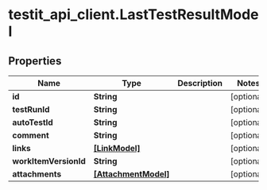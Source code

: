 # testit_api_client.LastTestResultModel

## Properties

Name | Type | Description | Notes
------------ | ------------- | ------------- | -------------
**id** | **String** |  | [optional] 
**testRunId** | **String** |  | [optional] 
**autoTestId** | **String** |  | [optional] 
**comment** | **String** |  | [optional] 
**links** | [**[LinkModel]**](LinkModel.md) |  | [optional] 
**workItemVersionId** | **String** |  | [optional] 
**attachments** | [**[AttachmentModel]**](AttachmentModel.md) |  | [optional] 


